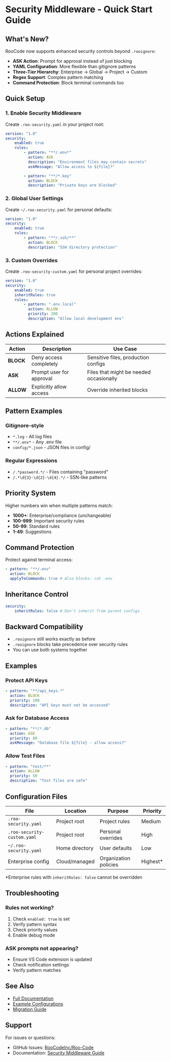# Security Middleware - Quick Start Guide

## What's New?

RooCode now supports enhanced security controls beyond `.rooignore`:

- **ASK Action**: Prompt for approval instead of just blocking
- **YAML Configuration**: More flexible than gitignore patterns
- **Three-Tier Hierarchy**: Enterprise → Global → Project → Custom
- **Regex Support**: Complex pattern matching
- **Command Protection**: Block terminal commands too

## Quick Setup

### 1. Enable Security Middleware

Create `.roo-security.yaml` in your project root:

```yaml
version: "1.0"
security:
    enabled: true
    rules:
        - pattern: "**/.env*"
          action: ASK
          description: "Environment files may contain secrets"
          askMessage: "Allow access to ${file}?"

        - pattern: "**/*.key"
          action: BLOCK
          description: "Private keys are blocked"
```

### 2. Global User Settings

Create `~/.roo-security.yaml` for personal defaults:

```yaml
version: "1.0"
security:
    enabled: true
    rules:
        - pattern: "**/.ssh/**"
          action: BLOCK
          description: "SSH directory protection"
```

### 3. Custom Overrides

Create `.roo-security-custom.yaml` for personal project overrides:

```yaml
version: "1.0"
security:
    enabled: true
    inheritRules: true
    rules:
        - pattern: ".env.local"
          action: ALLOW
          priority: 200
          description: "Allow local development env"
```

## Actions Explained

| Action    | Description              | Use Case                                |
| --------- | ------------------------ | --------------------------------------- |
| **BLOCK** | Deny access completely   | Sensitive files, production configs     |
| **ASK**   | Prompt user for approval | Files that might be needed occasionally |
| **ALLOW** | Explicitly allow access  | Override inherited blocks               |

## Pattern Examples

### Gitignore-style

- `*.log` - All log files
- `**/.env*` - Any .env file
- `config/*.json` - JSON files in config/

### Regular Expressions

- `/.*password.*/` - Files containing "password"
- `/.*\d{3}-\d{2}-\d{4}.*/` - SSN-like patterns

## Priority System

Higher numbers win when multiple patterns match:

- **1000+**: Enterprise/compliance (unchangeable)
- **100-999**: Important security rules
- **50-99**: Standard rules
- **1-49**: Suggestions

## Command Protection

Protect against terminal access:

```yaml
- pattern: "**/.env"
  action: BLOCK
  applyToCommands: true # Also blocks: cat .env
```

## Inheritance Control

```yaml
security:
    inheritRules: false # Don't inherit from parent configs
```

## Backward Compatibility

- `.rooignore` still works exactly as before
- `.rooignore` blocks take precedence over security rules
- You can use both systems together

## Examples

### Protect API Keys

```yaml
- pattern: "**/api_keys.*"
  action: BLOCK
  priority: 100
  description: "API keys must not be accessed"
```

### Ask for Database Access

```yaml
- pattern: "**/*.db"
  action: ASK
  priority: 80
  askMessage: "Database file ${file} - allow access?"
```

### Allow Test Files

```yaml
- pattern: "test/**"
  action: ALLOW
  priority: 50
  description: "Test files are safe"
```

## Configuration Files

| File                        | Location       | Purpose               | Priority  |
| --------------------------- | -------------- | --------------------- | --------- |
| `.roo-security.yaml`        | Project root   | Project rules         | Medium    |
| `.roo-security-custom.yaml` | Project root   | Personal overrides    | High      |
| `~/.roo-security.yaml`      | Home directory | User defaults         | Low       |
| Enterprise config           | Cloud/managed  | Organization policies | Highest\* |

\*Enterprise rules with `inheritRules: false` cannot be overridden

## Troubleshooting

### Rules not working?

1. Check `enabled: true` is set
2. Verify pattern syntax
3. Check priority values
4. Enable debug mode

### ASK prompts not appearing?

- Ensure VS Code extension is updated
- Check notification settings
- Verify pattern matches

## See Also

- [Full Documentation](./security-middleware.md)
- [Example Configurations](../examples/security-configs/)
- [Migration Guide](#migration-from-rooignore)

## Support

For issues or questions:

- GitHub Issues: [RooCodeInc/Roo-Code](https://github.com/RooCodeInc/Roo-Code/issues)
- Documentation: [Security Middleware Guide](./security-middleware.md)
